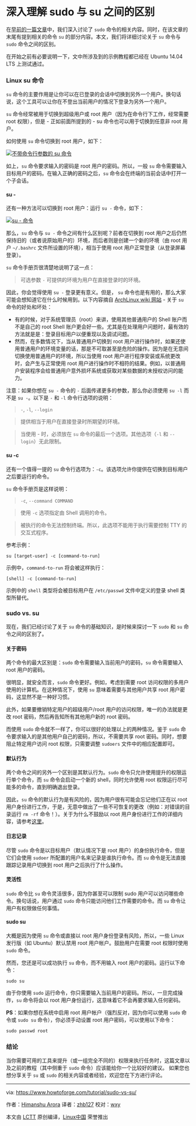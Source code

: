 深入理解 sudo 与 su 之间的区别
============================================================

在[早前的一篇文章][11]中，我们深入讨论了 `sudo` 命令的相关内容。同时，在该文章的末尾有提到相关的命令 `su` 的部分内容。本文，我们将详细讨论关于 `su` 命令与 `sudo` 命令之间的区别。

在开始之前有必要说明一下，文中所涉及到的示例教程都已经在 Ubuntu 14.04 LTS 上测试通过。

### Linux su 命令

`su` 命令的主要作用是让你可以在已登录的会话中切换到另外一个用户。换句话说，这个工具可以让你在不登出当前用户的情况下登录为另外一个用户。

`su` 命令经常被用于切换到超级用户或 root 用户（因为在命令行下工作，经常需要 root 权限），但是 - 正如前面所提到的 - su 命令也可以用于切换到任意非 root 用户。

如何使用 `su` 命令切换到 root 用户，如下：

[
 ![不带命令行参数的 su 命令](https://www.howtoforge.com/images/sudo-vs-su/su-command.png) 
][12]

如上，`su` 命令要求输入的密码是 root 用户的密码。所以，一般 `su` 命令需要输入目标用户的密码。在输入正确的密码之后，`su` 命令会在终端的当前会话中打开一个子会话。

#### su -

还有一种方法可以切换到 root 用户：运行 `su -` 命令，如下：

[
 ![su - 命令](https://www.howtoforge.com/images/sudo-vs-su/su-hyphen-command.png) 
][13]

那么，`su` 命令与 `su -` 命令之间有什么区别呢？前者在切换到 root 用户之后仍然保持旧的（或者说原始用户的）环境，而后者则是创建一个新的环境（由 root 用户 `~/.bashrc` 文件所设置的环境），相当于使用 root 用户正常登录（从登录屏幕登录）。

`su` 命令手册页很清楚地说明了这一点：

> 可选参数 `-` 可提供的环境为用户在直接登录时的环境。

因此，你会觉得使用 `su -` 登录更有意义。但是， `su` 命令也是有用的，那么大家可能会想知道它在什么时候用到。以下内容摘自 [ArchLinux wiki 网站][14] - 关于 `su` 命令的好处和坏处：

* 有的时候，对于系统管理员（root）来讲，使用其他普通用户的 Shell 账户而不是自己的 root Shell 账户更会好一些。尤其是在处理用户问题时，最有效的方法就是是：登录目标用户以便重现以及调试问题。
* 然而，在多数情况下，当从普通用户切换到 root 用户进行操作时，如果还使用普通用户的环境变量的话，那是不可取甚至是危险的操作。因为是在无意间切换使用普通用户的环境，所以当使用 root 用户进行程序安装或系统更改时，会产生与正常使用 root 用户进行操作时不相符的结果。例如，以普通用户安装程序会给普通用户意外损坏系统或获取对某些数据的未授权访问的能力。

注意：如果你想在 `su -` 命令的 `-` 后面传递更多的参数，那么你必须使用 `su -l` 而不是 `su -`。以下是 `-` 和 `-l` 命令行选项的说明：

> `-`, `-l`, `--login`

> 提供相当于用户在直接登录时所期望的环境。

> 当使用 - 时，必须放在 `su` 命令的最后一个选项。其他选项（`-l` 和 `--login`）无此限制。

#### su -c

还有一个值得一提的 `su` 命令行选项为：`-c`。该选项允许你提供在切换到目标用户之后要运行的命令。

`su` 命令手册页是这样说明：

> `-c`, `--command COMMAND`

> 使用 `-c` 选项指定由 Shell 调用的命令。

> 被执行的命令无法控制终端。所以，此选项不能用于执行需要控制 TTY 的交互式程序。

参考示例：

```
su [target-user] -c [command-to-run]
```

示例中，`command-to-run` 将会被这样执行：

```
[shell] -c [command-to-run]
```

示例中的 `shell` 类型将会被目标用户在 `/etc/passwd` 文件中定义的登录 shell 类型所替代。

### sudo vs. su

现在，我们已经讨论了关于 `su` 命令的基础知识，是时候来探讨一下 `sudo` 和 `su` 命令之间的区别了。

#### 关于密码

两个命令的最大区别是：`sudo` 命令需要输入当前用户的密码，`su` 命令需要输入 root 用户的密码。

很明显，就安全而言，`sudo` 命令更好。例如，考虑到需要 root 访问权限的多用户使用的计算机。在这种情况下，使用 `su` 意味着需要与其他用户共享 root 用户密码，这显然不是一种好习惯。

此外，如果要撤销特定用户的超级用户/root 用户的访问权限，唯一的办法就是更改 root 密码，然后再告知所有其他用户新的 root 密码。

而使用 `sudo` 命令就不一样了，你可以很好的处理以上的两种情况。鉴于 `sudo` 命令要求输入的是其他用户自己的密码，所以，不需要共享 root 密码。同时，想要阻止特定用户访问 root 权限，只需要调整 `sudoers` 文件中的相应配置即可。

#### 默认行为

两个命令之间的另外一个区别是其默认行为。`sudo` 命令只允许使用提升的权限运行单个命令，而 `su` 命令会启动一个新的 shell，同时允许使用 root 权限运行尽可能多的命令，直到明确退出登录。

因此，`su` 命令的默认行为是有风险的，因为用户很有可能会忘记他们正在以 root 用户身份进行工作，于是，无意中做出了一些不可恢复的更改（例如：对错误的目录运行 `rm -rf` 命令！）。关于为什么不鼓励以 root 用户身份进行工作的详细内容，请参考[这里][10]。

#### 日志记录

尽管 `sudo` 命令是以目标用户（默认情况下是 root 用户）的身份执行命令，但是它们会使用 `sudoer` 所配置的用户名来记录是谁执行命令。而 `su` 命令是无法直接跟踪记录用户切换到 root 用户之后执行了什么操作。

#### 灵活性

`sudo` 命令比 `su` 命令灵活很多，因为你甚至可以限制 sudo 用户可以访问哪些命令。换句话说，用户通过 `sudo` 命令只能访问他们工作需要的命令。而 `su` 命令让用户有权限做任何事情。

#### sudo su

大概是因为使用 `su` 命令或直接以 root 用户身份登录有风险，所以，一些 Linux 发行版（如 Ubuntu）默认禁用 root 用户帐户。鼓励用户在需要 root 权限时使用 `sudo` 命令。

然而，您还是可以成功执行 `su` 命令，而不用输入 root 用户的密码。运行以下命令：

```
sudo su
```

由于你使用 `sudo` 运行命令，你只需要输入当前用户的密码。所以，一旦完成操作，`su` 命令将会以 root 用户身份运行，这意味着它不会再要求输入任何密码。

**PS**：如果你想在系统中启用 root 用户帐户（强烈反对，因为你可以使用 `sudo` 命令或 `sudo su` 命令），你必须手动设置 root 用户密码，可以使用以下命令：

```
sudo passwd root
```

### 结论

当你需要可用的工具来提升（或一组完全不同的）权限来执行任务时，这篇文章以及之前的教程（其中侧重于 `sudo` 命令）应该能给你一个比较好的建议。 如果您也想分享关于 `su` 或 `sudo` 的相关内容或者经验，欢迎您在下方进行评论。

--------------------------------------------------------------------------------

via: https://www.howtoforge.com/tutorial/sudo-vs-su/

作者：[Himanshu Arora][a]
译者：[zhb127](https://github.com/zhb127)
校对：[wxy](https://github.com/wxy)

本文由 [LCTT](https://github.com/LCTT/TranslateProject) 原创编译，[Linux中国](https://linux.cn/) 荣誉推出

[a]:https://www.howtoforge.com/tutorial/sudo-vs-su/
[1]:https://www.howtoforge.com/tutorial/sudo-vs-su/#su-
[2]:https://www.howtoforge.com/tutorial/sudo-vs-su/#su-c
[3]:https://www.howtoforge.com/tutorial/sudo-vs-su/#password
[4]:https://www.howtoforge.com/tutorial/sudo-vs-su/#default-behavior
[5]:https://www.howtoforge.com/tutorial/sudo-vs-su/#logging
[6]:https://www.howtoforge.com/tutorial/sudo-vs-su/#flexibility
[7]:https://www.howtoforge.com/tutorial/sudo-vs-su/#the-su-command-in-linux
[8]:https://www.howtoforge.com/tutorial/sudo-vs-su/#sudo-vs-su
[9]:https://www.howtoforge.com/tutorial/sudo-vs-su/#sudo-su
[10]:http://askubuntu.com/questions/16178/why-is-it-bad-to-login-as-root
[11]:https://www.howtoforge.com/tutorial/sudo-beginners-guide/
[12]:https://www.howtoforge.com/images/sudo-vs-su/big/su-command.png
[13]:https://www.howtoforge.com/images/sudo-vs-su/big/su-hyphen-command.png
[14]:https://wiki.archlinux.org/index.php/Su
